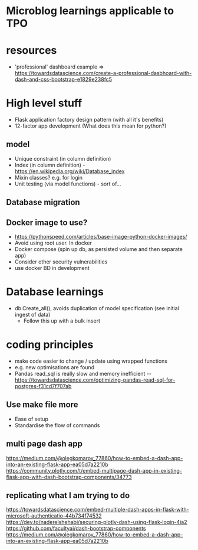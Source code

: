 # Microblog learnings applicable to TPO

# resources
- 'professional' dashboard example => https://towardsdatascience.com/create-a-professional-dasbhoard-with-dash-and-css-bootstrap-e1829e238fc5 

# High level stuff
- Flask application factory design pattern (with all it's benefits)
- 12-factor app development (What does this mean for python?)


## model
- Unique constraint (in column definition)
- Index (in column definition) - https://en.wikipedia.org/wiki/Database_index
- Mixin classes? e.g. for login
- Unit testing (via model functions) - sort of...

## Database migration

## Docker image to use?
- https://pythonspeed.com/articles/base-image-python-docker-images/
- Avoid using root user. In docker
- Docker compose (spin up db, as persisted volume and then separate app)
- Consider other security vulnerabilities
- use docker BD in development


# Database learnings
- db.Create_all(), avoids duplication of model specification (see initial ingest of data)
  - Follow this up with a bulk insert


# coding principles
- make code easier to change / update using wrapped functions
- e.g. new optimisations are found
- Pandas read_sql is really slow and memory inefficient -- https://towardsdatascience.com/optimizing-pandas-read-sql-for-postgres-f31cd7f707ab

## Use make file more
- Ease of setup
- Standardise the flow of commands

## multi page dash app
https://medium.com/@olegkomarov_77860/how-to-embed-a-dash-app-into-an-existing-flask-app-ea05d7a2210b   
https://community.plotly.com/t/embed-multipage-dash-app-in-existing-flask-app-with-dash-bootstrap-components/34773


## replicating what I am trying to do
https://towardsdatascience.com/embed-multiple-dash-apps-in-flask-with-microsoft-authenticatio-44b734f74532
https://dev.to/naderelshehabi/securing-plotly-dash-using-flask-login-4ia2
https://github.com/facultyai/dash-bootstrap-components
https://medium.com/@olegkomarov_77860/how-to-embed-a-dash-app-into-an-existing-flask-app-ea05d7a2210b
